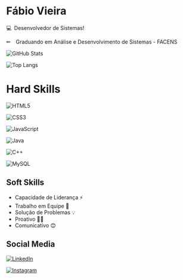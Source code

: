 # Fábio Vieira

 
💻 Desenvolvedor de Sistemas!


✏  Graduando em Análise e Desenvolvimento de Sistemas - FACENS


![GitHub Stats](https://github-readme-stats.vercel.app/api?username=Fgv003&theme=transparent&bg_color=000&border_color=30A3DC&show_icons=true&icon_color=30A3DC&title_color=E94D5F&text_color=FFF)

![Top Langs](https://github-readme-stats-git-masterrstaa-rickstaa.vercel.app/api/top-langs/?username=SEUUSERNAME&bg_color=000&border_color=30A3DC&title_color=E94D5F&text_color=FFF)


# Hard Skills
![HTML5](https://img.shields.io/badge/HTML5-000?style=for-the-badge&logo=html5)  


![CSS3](https://img.shields.io/badge/CSS3-000?style=for-the-badge&logo=css3&logoColor=264CE4)

![JavaScript](https://img.shields.io/badge/JavaScript-000?style=for-the-badge&logo=javascript)

![Java](https://img.shields.io/badge/Java-000?style=for-the-badge&logo=java)

![C++](https://img.shields.io/badge/C%2B%2B-000?style=for-the-badge&logo=c%2B%2B&logoColor=00599C)

![MySQL](https://img.shields.io/badge/MySQL-000?style=for-the-badge&logo=mysql&logoColor=blue)

## Soft Skills

- Capacidade de Liderança ⚡
- Trabalho em Equipe 🤜
- Solução de Problemas 💡
- Proativo 👩‍💻
- Comunicativo 😊


## Social Media

[![LinkedIn](https://img.shields.io/badge/LinkedIn-000?style=for-the-badge&logo=linkedin&logoColor=0E76A8)](https://www.linkedin.com/in/fábio-gabriel-vieira-364068268/)

[![Instagram](https://img.shields.io/badge/Instagram-000?style=for-the-badge&logo=instagram)](https://www.instagram.com/vieira_fg/)
